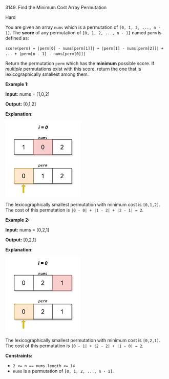 3149\. Find the Minimum Cost Array Permutation

Hard

You are given an array `nums` which is a permutation of `[0, 1, 2, ..., n - 1]`. The **score** of any permutation of `[0, 1, 2, ..., n - 1]` named `perm` is defined as:

`score(perm) = |perm[0] - nums[perm[1]]| + |perm[1] - nums[perm[2]]| + ... + |perm[n - 1] - nums[perm[0]]|`

Return the permutation `perm` which has the **minimum** possible score. If _multiple_ permutations exist with this score, return the one that is lexicographically smallest among them.

**Example 1:**

**Input:** nums = [1,0,2]

**Output:** [0,1,2]

**Explanation:**

**![](example0gif.gif)**

The lexicographically smallest permutation with minimum cost is `[0,1,2]`. The cost of this permutation is `|0 - 0| + |1 - 2| + |2 - 1| = 2`.

**Example 2:**

**Input:** nums = [0,2,1]

**Output:** [0,2,1]

**Explanation:**

**![](example1gif.gif)**

The lexicographically smallest permutation with minimum cost is `[0,2,1]`. The cost of this permutation is `|0 - 1| + |2 - 2| + |1 - 0| = 2`.

**Constraints:**

*   `2 <= n == nums.length <= 14`
*   `nums` is a permutation of `[0, 1, 2, ..., n - 1]`.